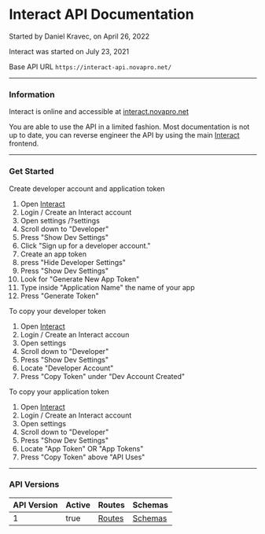 # Interact API Documentation
Started by Daniel Kravec, on April 26, 2022

Interact was started on July 23, 2021

Base API URL ``https://interact-api.novapro.net/``

---
### Information

Interact is online and accessible at [interact.novapro.net](https://interact.novapro.net)

You are able to use the API in a limited fashion. Most documentation is not up to date, you can reverse engineer the API by using the main [Interact](https://interact.novapro.net) frontend.

---

### Get Started

Create developer account and application token
1) Open [Interact](https://interact.novapro.net)
2) Login / Create an Interact account
3) Open settings /?settings
4) Scroll down to "Developer"
5) Press "Show Dev Settings"
6) Click "Sign up for a developer account."
7) Create an app token
8) press "Hide Developer Settings"
9) Press "Show Dev Settings"
10) Look for "Generate New App Token"
11) Type inside "Application Name" the name of your app
12) Press "Generate Token"

To copy your developer token
1) Open [Interact](https://interact.novapro.net)
2) Login / Create an Interact accoun
3) Open settings
4) Scroll down to "Developer"
5) Press "Show Dev Settings"
6) Locate "Developer Account"
7) Press "Copy Token" under "Dev Account Created"

To copy your application token
1) Open [Interact](https://interact.novapro.net)
2) Login / Create an Interact account
3) Open settings
4) Scroll down to "Developer"
5) Press "Show Dev Settings"
6) Locate "App Token" OR "App Tokens"
6) Press "Copy Token" above "API Uses"


---
### API Versions

| API Version | Active | Routes | Schemas |
| -- | -- | -- | -- |
| 1 | true | [Routes](./v1/readme.md) | [Schemas](./v1/schemas/readme.md) |